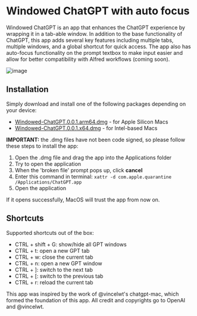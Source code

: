 # Windowed ChatGPT with auto focus

Windowed ChatGPT is an app that enhances the ChatGPT experience by wrapping it in a tab-able window. In addition to the base functionality of ChatGPT, this app adds several key features including multiple tabs, multiple windows, and a global shortcut for quick access. The app also has auto-focus functionality on the prompt textbox to make input easier and allow for better compatibility with Alfred workflows (coming soon).

![image](https://user-images.githubusercontent.com/64414639/236674514-94d87c55-9a16-4556-b6b1-cb29528bb020.png)

## Installation

Simply download and install one of the following packages depending on your device:
* [Windowed-ChatGPT.0.0.1.arm64.dmg](https://github.com/thomasyao15/windowed-chatgpt/releases/download/v0.0.1/Windowed-ChatGPT.0.0.1.arm64-new.dmg) - for Apple Silicon Macs
* [Windowed-ChatGPT.0.0.1.x64.dmg](https://github.com/thomasyao15/windowed-chatgpt/releases/download/v0.0.1/Windowed-ChatGPT.0.0.1.x64.dmg) - for Intel-based Macs

**IMPORTANT:** the .dmg files have not been code signed, so please follow these steps to install the app:
1. Open the .dmg file and drag the app into the Applications folder
2. Try to open the application
3. When the 'broken file' prompt pops up, click **cancel**
4. Enter this command in terminal: `xattr -d com.apple.quarantine /Applications/ChatGPT.app`
5. Open the application

If it opens successfully, MacOS will trust the app from now on.

## Shortcuts

Supported shortcuts out of the box:
* CTRL + shift + G: show/hide all GPT windows
* CTRL + t: open a new GPT tab
* CTRL + w: close the current tab
* CTRL + n: open a new GPT window
* CTRL + ]: switch to the next tab
* CTRL + [: switch to the previous tab
* CTRL + r: reload the current tab

This app was inspired by the work of @vincelwt's chatgpt-mac, which formed the foundation of this app. All credit and copyrights go to OpenAI and @vincelwt.
